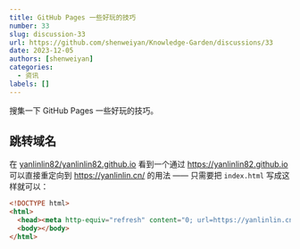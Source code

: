 ```yaml
---
title: GitHub Pages 一些好玩的技巧
number: 33
slug: discussion-33
url: https://github.com/shenweiyan/Knowledge-Garden/discussions/33
date: 2023-12-05
authors: [shenweiyan]
categories: 
  - 资讯
labels: []
---
```


搜集一下 GitHub Pages 一些好玩的技巧。

<!-- more -->

## 跳转域名

在 [yanlinlin82/yanlinlin82.github.io](https://github.com/yanlinlin82/yanlinlin82.github.io/tree/master) 看到一个通过 <https://yanlinlin82.github.io> 可以直接重定向到 <https://yanlinlin.cn/> 的用法 —— 只需要把 `index.html` 写成这样就可以：
```html
<!DOCTYPE html>
<html>
  <head><meta http-equiv="refresh" content="0; url=https://yanlinlin.cn/"></head>
  <body></body>
</html>
```

<script src="https://giscus.app/client.js"
	data-repo="shenweiyan/Knowledge-Garden"
	data-repo-id="R_kgDOKgxWlg"
	data-mapping="number"
	data-term="33"
	data-reactions-enabled="1"
	data-emit-metadata="0"
	data-input-position="bottom"
	data-theme="light"
	data-lang="zh-CN"
	crossorigin="anonymous"
	async>
</script>
